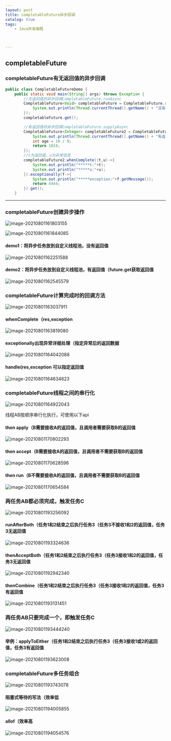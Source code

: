 ```yaml
---
layout: post
title: completableFuture异步回调
catalog: true
tags:
    - Java并发编程



---
```


## completableFuture

### completableFuture有无返回值的异步回调

```java
public class CompletableFutureDemo {
    public static void main(String[] args) throws Exception {
        //无返回值的异步回调CompletableFuture.runAsync
        CompletableFuture<Void> completableFuture = CompletableFuture.runAsync(() -> {
            System.out.println(Thread.currentThread().getName() + "没有返回值，update mysql ok");
        });
        completableFuture.get();

        //有返回值的异步回调CompletableFuture.supplyAsync
        CompletableFuture<Integer> completableFuture2 = CompletableFuture.supplyAsync(() -> {
            System.out.println(Thread.currentThread().getName() + "有返回值，insert mysql ok");
            int age = 10 / 0;
            return 1024;
        });
        //t为返回值，u为异常信息
        completableFuture2.whenComplete((t,u)->{
            System.out.println("*****t:"+t);
            System.out.println("*****u:"+u);
        }).exceptionally(f->{
            System.out.println("*****exception:"+f.getMessage());
            return 4444;
        }).get();
    }
```

--------

### completableFuture创建异步操作

![image-20210801161803155](https://gitee.com/chrisxyq/picgo/raw/master/https://gitee.com/chrisxyq/image-20210801161803155.png)

![image-20210801161844085](https://gitee.com/chrisxyq/picgo/raw/master/https://gitee.com/chrisxyq/image-20210801161844085.png)

#### demo1：将异步任务放到自定义线程池，没有返回值

![image-20210801162251588](https://gitee.com/chrisxyq/picgo/raw/master/https://gitee.com/chrisxyq/image-20210801162251588.png)

#### demo2：将异步任务放到自定义线程池，有返回值（future.get获取返回值

![image-20210801162545579](https://gitee.com/chrisxyq/picgo/raw/master/https://gitee.com/chrisxyq/image-20210801162545579.png)

### completableFuture计算完成时的回调方法

![image-20210801163037911](https://gitee.com/chrisxyq/picgo/raw/master/https://gitee.com/chrisxyq/image-20210801163037911.png)

#### whenComplete（res,exception

![image-20210801163819080](https://gitee.com/chrisxyq/picgo/raw/master/https://gitee.com/chrisxyq/image-20210801163819080.png)

#### exceptionally出现异常详细处理（指定异常后的返回数据

![image-20210801164042088](https://gitee.com/chrisxyq/picgo/raw/master/https://gitee.com/chrisxyq/image-20210801164042088.png)

#### handle(res,exception 可以指定返回值

![image-20210801164634623](https://gitee.com/chrisxyq/picgo/raw/master/https://gitee.com/chrisxyq/image-20210801164634623.png)

### completableFuture线程之间的串行化

![image-20210801164922043](https://gitee.com/chrisxyq/picgo/raw/master/https://gitee.com/chrisxyq/image-20210801164922043.png)

线程AB按顺序串行化执行，可使用以下api

#### then apply（B需要接收A的返回值，且调用者需要获取B的返回值

![image-20210801170802293](https://gitee.com/chrisxyq/picgo/raw/master/https://gitee.com/chrisxyq/image-20210801170802293.png)

#### then accept（B需要接收A的返回值，且调用者不需要获取B的返回值

![image-20210801170628596](https://gitee.com/chrisxyq/picgo/raw/master/https://gitee.com/chrisxyq/image-20210801170628596.png)

#### then run（B不需要接收A的返回值，且调用者不需要获取B的返回值

![image-20210801170654584](https://gitee.com/chrisxyq/picgo/raw/master/https://gitee.com/chrisxyq/image-20210801170654584.png)

### 两任务AB都必须完成，触发任务C

![image-20210801193256092](https://gitee.com/chrisxyq/picgo/raw/master/https://gitee.com/chrisxyq/image-20210801193256092.png)

#### runAfterBoth（任务1和2结束之后执行任务3（任务3不接收1和2的返回值，任务3无返回值

![image-20210801193324636](https://gitee.com/chrisxyq/picgo/raw/master/https://gitee.com/chrisxyq/image-20210801193324636.png)

#### thenAcceptBoth（任务1和2结束之后执行任务3（任务3接收1和2的返回值，任务3无返回值

![image-20210801192942340](https://gitee.com/chrisxyq/picgo/raw/master/https://gitee.com/chrisxyq/image-20210801192942340.png)

#### thenCombine（任务1和2结束之后执行任务3（任务3接收1和2的返回值，任务3有返回值

![image-20210801193131451](https://gitee.com/chrisxyq/picgo/raw/master/https://gitee.com/chrisxyq/image-20210801193131451.png)

### 两任务AB只要完成一个，即触发任务C

![image-20210801193444240](https://gitee.com/chrisxyq/picgo/raw/master/https://gitee.com/chrisxyq/image-20210801193444240.png)

#### 举例：applyToEither（任务1和2结束之后执行任务3（任务3接收1或2的返回值，任务3有返回值

![image-20210801193623008](https://gitee.com/chrisxyq/picgo/raw/master/https://gitee.com/chrisxyq/image-20210801193623008.png)

### completableFuture多任务组合

![image-20210801193743078](https://gitee.com/chrisxyq/picgo/raw/master/https://gitee.com/chrisxyq/image-20210801193743078.png)

#### 阻塞式等待的写法（效率低

![image-20210801194005855](https://gitee.com/chrisxyq/picgo/raw/master/https://gitee.com/chrisxyq/image-20210801194005855.png)

#### allof（效率高

![image-20210801194054576](https://gitee.com/chrisxyq/picgo/raw/master/https://gitee.com/chrisxyq/image-20210801194054576.png)